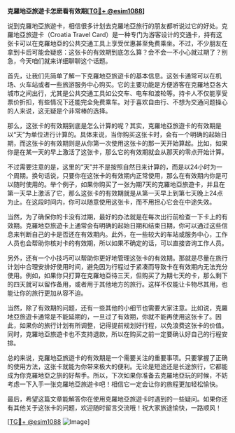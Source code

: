 **克羅地亞旅遊卡怎麽看有效期[[TG💪+ @esim1088](https://t.me/s/esim1088)]**

说到克羅地亞旅遊卡，相信很多计划去克羅地亞旅行的朋友都听说过它的好处。克羅地亞旅遊卡（Croatia Travel Card）是一种专门为游客设计的交通卡，持有这张卡可以在克羅地亞的公共交通工具上享受优惠甚至免费乘坐。不过，不少朋友在拿到卡后可能会疑惑：这张卡的有效期到底怎么算？会不会一不小心就过期了？别急，今天咱们就来详细聊聊这个话题。

首先，让我们先简单了解一下克羅地亞旅遊卡的基本信息。这张卡通常可以在机场、火车站或者一些旅游服务中心购买。它的主要功能是方便游客在克羅地亞各大城市之间出行，尤其是公共交通工具如公交车、电车和渡轮等。持卡人不仅能享受票价折扣，有些情况下还能完全免费乘车。对于喜欢自由行、不想为交通问题操心的人来说，这无疑是个非常棒的选择。

那么，这张卡的有效期到底是怎么计算的呢？其实，克羅地亞旅遊卡的有效期是以“天”为单位进行计算的。具体来说，当你购买这张卡时，会有一个明确的起始日期，而这张卡的有效期则是从你第一次使用这张卡的那一天开始算起。比如，如果你是在某一天的早上激活了这张卡，那么它的有效期就会从那天的零点开始计算。

不过需要注意的是，这里的“天”并不是按照自然日来计算的，而是以24小时为一个周期。换句话说，只要你在这张卡的有效期内正常使用，那么在有效期内你是可以随时使用的。举个例子，如果你购买了一张为期7天的克羅地亞旅遊卡，并且在第一天早上激活了它，那么这张卡的有效期就是从第一天早上到第七天晚上24点为止。在这段时间内，你可以随意使用这张卡，而不用担心它会在中途失效。

当然，为了确保你的卡没有过期，最好的办法就是在每次出行前检查一下卡上的有效期。克羅地亞旅遊卡上通常会有明确的起始日期和结束日期，你可以通过这些信息来判断自己的卡是否还在有效期内。此外，在一些较大的车站或服务中心，工作人员也会帮助你核对卡的有效期，所以如果不确定的话，可以直接咨询工作人员。

另外，还有一个小技巧可以帮助你更好地管理这张卡的有效期。那就是尽量在旅行计划中合理安排好使用时间，避免因为行程过于紧凑而导致卡在有效期内无法充分使用。例如，如果你只打算在克羅地亞待三天，但购买了为期七天的卡，那么剩下的四天就可以留作备用，或者用于其他地方的旅行。这样不仅能让卡物尽其用，也能让你的旅行更加从容不迫。

当然，除了有效期的问题，还有一些其他的小细节也需要大家注意。比如说，克羅地亞旅遊卡通常是不能延期的，一旦过了有效期，你就不能再使用这张卡了。因此，如果你的旅行计划有所调整，记得提前规划好行程，以免浪费这张卡的价值。同时，克羅地亞旅遊卡也不支持退款，所以在购买之前一定要确认好自己的行程安排。

总的来说，克羅地亞旅遊卡的有效期是一个需要关注的重要事项。只要掌握了正确的使用方法，这张卡就能为你带来极大的便利。无论是短途还是长途旅行，它都能成为你克羅地亞之旅的好帮手。所以，下次如果你准备去克羅地亞玩的时候，不妨考虑一下入手一张克羅地亞旅遊卡吧！相信它一定会让你的旅程更加轻松愉快。

最后，希望这篇文章能解答你在使用克羅地亞旅遊卡时遇到的一些疑问。如果你还有其他关于这张卡的问题，欢迎随时留言交流哦！祝大家旅途愉快，一路顺风！

[[TG💪+ @esim1088](https://t.me/s/esim1088) ![Image](https://i.postimg.cc/4NQfJmqS/Snipaste-2025-05-13-00-14-12.png)]
